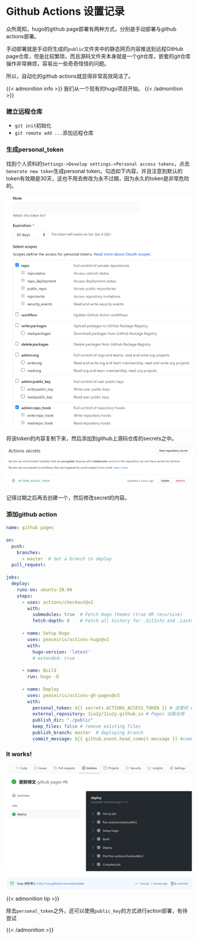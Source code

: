 # Github Actions 设置记录


众所周知，hugo的github page部署有两种方式，分别是手动部署与github actions部署。

手动部署就是手动将生成的`public`文件夹中的静态网页内容推送到远程GitHub page仓库，但是比较繁琐，而且源码文件夹本身就是一个git仓库，嵌套的git仓库操作非常麻烦，容易出一些奇奇怪怪的问题。

所以，自动化的github actions就显得非常高效简洁了。

{{< admonition info >}}
我们从一个现有的hugo项目开始。
{{< /admonition >}}


### 建立远程仓库

- `git init`初始化
- `git remote add ...`添加远程仓库

### 生成personal_token

找到个人资料的`Settings->Develop settings->Personal access tokens`，点击`Generate new token`生成personal token。勾选如下内容，并且注意到默认的token有效期是30天，这也不用去修改为永不过期，因为永久的token是非常危险的。

![image-20210805135512950](image-20210805135512950.png "personal token创建")

将该token的内容复制下来，然后添加到github上源码仓库的secrets之中。

![image-20210805140343530](image-20210805140343530.png "secret添加")

记得过期之后再去创建一个，然后修改secret的内容。

### 添加github action

```yaml
name: github pages

on:
  push:
    branches:
      - master  # Set a branch to deploy
  pull_request:

jobs:
  deploy:
    runs-on: ubuntu-20.04
    steps:
      - uses: actions/checkout@v2
        with:
          submodules: true  # Fetch Hugo themes (true OR recursive)
          fetch-depth: 0    # Fetch all history for .GitInfo and .Lastmod

      - name: Setup Hugo
        uses: peaceiris/actions-hugo@v2
        with:
          hugo-version: 'latest'
          # extended: true

      - name: Build
        run: hugo -D

      - name: Deploy
        uses: peaceiris/actions-gh-pages@v3
        with:
          personal_token: ${{ secrets.ACTIONS_ACCESS_TOKEN }} # 这里的 ACTIONS_DEPLOY_KEY 则是上面设置 Private Key的变量名
          external_repository: 1iu2y/1iu2y.github.io # Pages 远程仓库 
          publish_dir: "./public"
          keep_files: false # remove existing files
          publish_branch: master  # deploying branch
          commit_message: ${{ github.event.head_commit.message }} #commit_message: ${{ github.event.head_commit.message }}
```

### It works!

![image-20210805143049479](image-20210805143049479.png "action成功执行")

![image-20210805143127899](image-20210805143127899.png "另一个仓库被成功修改")



{{< admonition tip >}}

除去`personal_token`之外，还可以使用`public_key`的方式进行action部署，有待尝试

{{< /admonition >}}

